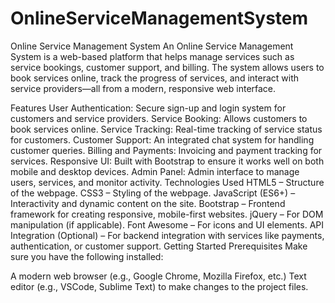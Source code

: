 # OnlineServiceManagementSystem

Online Service Management System
An Online Service Management System is a web-based platform that helps manage services such as service bookings, customer support, and billing. The system allows users to book services online, track the progress of services, and interact with service providers—all from a modern, responsive web interface.

Features
User Authentication: Secure sign-up and login system for customers and service providers.
Service Booking: Allows customers to book services online.
Service Tracking: Real-time tracking of service status for customers.
Customer Support: An integrated chat system for handling customer queries.
Billing and Payments: Invoicing and payment tracking for services.
Responsive UI: Built with Bootstrap to ensure it works well on both mobile and desktop devices.
Admin Panel: Admin interface to manage users, services, and monitor activity.
Technologies Used
HTML5 – Structure of the webpage.
CSS3 – Styling of the webpage.
JavaScript (ES6+) – Interactivity and dynamic content on the site.
Bootstrap – Frontend framework for creating responsive, mobile-first websites.
jQuery – For DOM manipulation (if applicable).
Font Awesome – For icons and UI elements.
API Integration (Optional) – For backend integration with services like payments, authentication, or customer support.
Getting Started
Prerequisites
Make sure you have the following installed:

A modern web browser (e.g., Google Chrome, Mozilla Firefox, etc.)
Text editor (e.g., VSCode, Sublime Text) to make changes to the project files.
